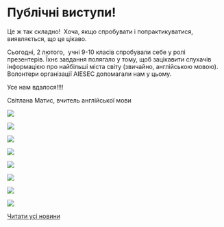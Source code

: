 # Публічні виступи!

Це ж так складно!  Хоча, якщо спробувати і попрактикуватися, виявляється, що це цікаво.

Сьогодні, 2 лютого,  учні 9-10 класів спробували себе у ролі презентерів. Їхнє завдання полягало у тому, щоб зацікавити слухачів інформацією про найбільші міста світу (звичайно, англійською мовою). Волонтери організації AIESEC допомагали нам у цьому.

Усе нам вдалося!!!!

Світлана Матис, вчитель англійської мови


![](/images/blog/публічні-виступи/1.jpg)



![](/images/blog/публічні-виступи/4.jpg)



![](/images/blog/публічні-виступи/5.jpg)



![](/images/blog/публічні-виступи/6.jpg)



![](/images/blog/публічні-виступи/7.jpg)



![](/images/blog/публічні-виступи/8.jpg)



![](/images/blog/публічні-виступи/9.jpg)



![](/images/blog/публічні-виступи/9a.jpg)


[Читати усі новини](/news)

